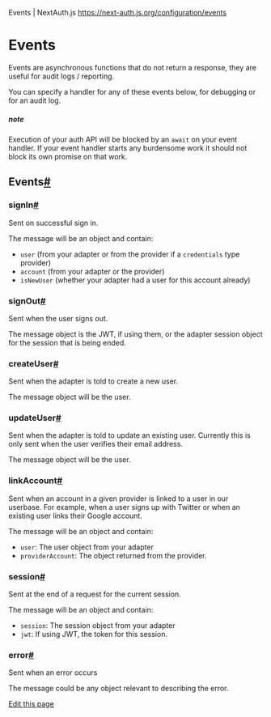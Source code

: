 Events | NextAuth.js
https://next-auth.js.org/configuration/events




# Events



Events are asynchronous functions that do not return a response, they are useful for audit logs / reporting.



You can specify a handler for any of these events below, for debugging or for an audit log.



##### note



Execution of your auth API will be blocked by an `await` on your event handler. If your event handler starts any burdensome work it should not block its own promise on that work.



## Events[#](#events "Direct link to heading")



### signIn[#](#signin "Direct link to heading")



Sent on successful sign in.



The message will be an object and contain:



-   `user` (from your adapter or from the provider if a `credentials` type provider)
-   `account` (from your adapter or the provider)
-   `isNewUser` (whether your adapter had a user for this account already)



### signOut[#](#signout "Direct link to heading")



Sent when the user signs out.



The message object is the JWT, if using them, or the adapter session object for the session that is being ended.



### createUser[#](#createuser "Direct link to heading")



Sent when the adapter is told to create a new user.



The message object will be the user.



### updateUser[#](#updateuser "Direct link to heading")



Sent when the adapter is told to update an existing user. Currently this is only sent when the user verifies their email address.



The message object will be the user.



### linkAccount[#](#linkaccount "Direct link to heading")



Sent when an account in a given provider is linked to a user in our userbase. For example, when a user signs up with Twitter or when an existing user links their Google account.



The message will be an object and contain:



-   `user`: The user object from your adapter
-   `providerAccount`: The object returned from the provider.



### session[#](#session "Direct link to heading")



Sent at the end of a request for the current session.



The message will be an object and contain:



-   `session`: The session object from your adapter
-   `jwt`: If using JWT, the token for this session.



### error[#](#error "Direct link to heading")



Sent when an error occurs



The message could be any object relevant to describing the error.



[Edit this page](https://github.com/nextauthjs/next-auth/edit/main/www/docs/configuration/events.md)